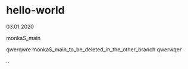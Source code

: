 # hello-world
03.01.2020

monkaS_main







qwerqwre
monkaS_main_to_be_deleted_in_the_other_branch
qwerwqer


..
